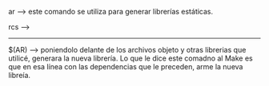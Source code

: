 ar --> este comando se utiliza para generar librerías estáticas.

rcs -->


________________________

$(AR) --> poniendolo delante de los archivos objeto y otras librerias que utilicé, generara la nueva librería. Lo que le dice este comadno al Make es que en esa línea con las dependencias que le preceden, arme la nueva libreía.
